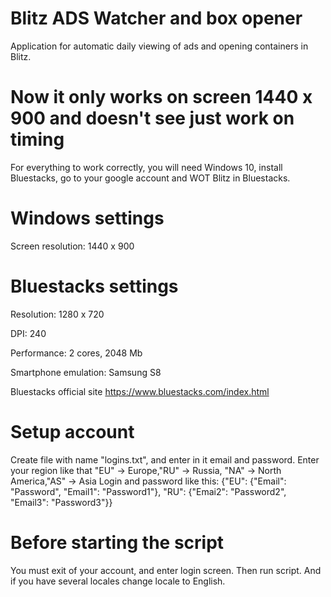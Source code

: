 # Blitz ADS Watcher and box opener

Application for automatic daily viewing of ads and opening containers in Blitz.

# Now it only works on screen 1440 x 900 and doesn't see just work on timing

For everything to work correctly, you will need Windows 10, install Bluestacks, go to your google account and WOT Blitz in Bluestacks.

# Windows settings
Screen resolution: 1440 x 900

# Bluestacks settings
Resolution: 1280 x 720

DPI: 240

Performance: 2 cores, 2048 Mb

Smartphone emulation: Samsung S8

Bluestacks official site https://www.bluestacks.com/index.html

# Setup account
Create file with name "logins.txt", and enter in it email and password.
Enter your region like that "EU" -> Europe,"RU" -> Russia, "NA" -> North America,"AS" -> Asia
Login and password like this: 
{"EU": {"Email": "Password", "Email1": "Password1"}, "RU": {"Emai2": "Password2", "Email3": "Password3"}}

# Before starting the script
You must exit of your account, and enter login screen. Then run script. And if you have several locales change locale to English.
